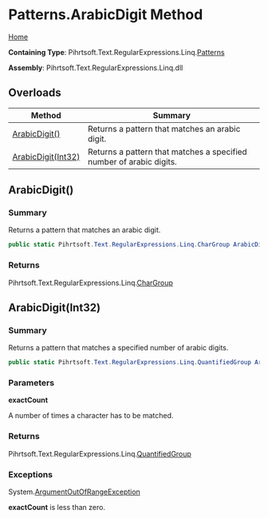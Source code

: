 # Patterns\.ArabicDigit Method

[Home](../../../../../../README.md)

**Containing Type**: Pihrtsoft\.Text\.RegularExpressions\.Linq\.[Patterns](../README.md)

**Assembly**: Pihrtsoft\.Text\.RegularExpressions\.Linq\.dll

## Overloads

| Method | Summary |
| ------ | ------- |
| [ArabicDigit()](#Pihrtsoft_Text_RegularExpressions_Linq_Patterns_ArabicDigit) | Returns a pattern that matches an arabic digit\. |
| [ArabicDigit(Int32)](#Pihrtsoft_Text_RegularExpressions_Linq_Patterns_ArabicDigit_System_Int32_) | Returns a pattern that matches a specified number of arabic digits\. |

## ArabicDigit\(\) <a name="Pihrtsoft_Text_RegularExpressions_Linq_Patterns_ArabicDigit"></a>

### Summary

Returns a pattern that matches an arabic digit\.

```csharp
public static Pihrtsoft.Text.RegularExpressions.Linq.CharGroup ArabicDigit()
```

### Returns

Pihrtsoft\.Text\.RegularExpressions\.Linq\.[CharGroup](../../CharGroup/README.md)

## ArabicDigit\(Int32\) <a name="Pihrtsoft_Text_RegularExpressions_Linq_Patterns_ArabicDigit_System_Int32_"></a>

### Summary

Returns a pattern that matches a specified number of arabic digits\.

```csharp
public static Pihrtsoft.Text.RegularExpressions.Linq.QuantifiedGroup ArabicDigit(int exactCount)
```

### Parameters

**exactCount**

A number of times a character has to be matched\.

### Returns

Pihrtsoft\.Text\.RegularExpressions\.Linq\.[QuantifiedGroup](../../QuantifiedGroup/README.md)

### Exceptions

System\.[ArgumentOutOfRangeException](https://docs.microsoft.com/en-us/dotnet/api/system.argumentoutofrangeexception)

**exactCount** is less than zero\.

